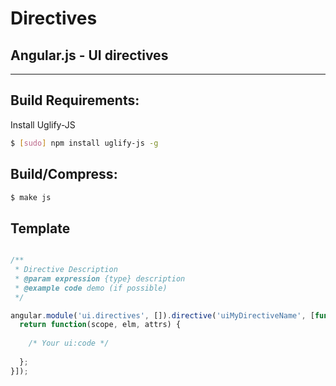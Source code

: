 
# Directives

## Angular.js - UI directives

***

## Build Requirements:

Install Uglify-JS

```bash
$ [sudo] npm install uglify-js -g
```

## Build/Compress:

```bash
$ make js
```

## Template

```javascript

/**
 * Directive Description
 * @param expression {type} description
 * @example code demo (if possible)
 */

angular.module('ui.directives', []).directive('uiMyDirectiveName', [function() {
  return function(scope, elm, attrs) {
    
    /* Your ui:code */
  
  };
}]);

```
